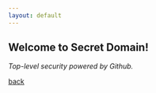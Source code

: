 ```yaml
---
layout: default
---
```


## Welcome to Secret Domain!

_Top-level security powered by Github._

[back](./)
